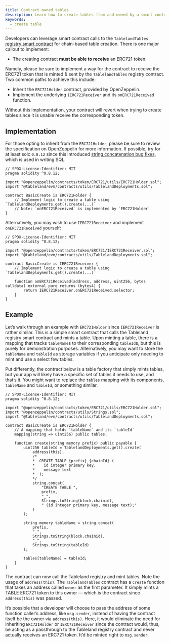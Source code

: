 ```yaml
---
title: Contract owned tables
description: Learn how to create tables from and owned by a smart contract.
keywords:
  - create table
---
```


Developers can leverage smart contract calls to the `TablelandTables` [registry smart contract](/smart-contracts/deployed-contracts) for chain-based table creation. There is one major callout to implement:

- The creating contract **must be able to receive** an ERC721 token.

Namely, please be sure to implement a way for the contract to receive the ERC721 token that is minted & sent by the `TablelandTables` registry contract. Two common paths to achieve this include:

- Inherit the `ERC721Holder` contract, provided by OpenZeppelin.
- Implement the underlying `IERC721Receiver` and its `onERC721Received` function.

Without this implementation, your contract will revert when trying to create tables since it is unable receive the corresponding token.

## Implementation

For those opting to inherit from the `ERC721Holder`, please be sure to review the specification on OpenZeppelin for more information. If possible, try for at least solc `0.8.12` since this introduced [string concatenation bug fixes](https://blog.soliditylang.org/2022/02/16/solidity-0.8.12-release-announcement/), which is used in writing SQL.

```solidity
// SPDX-License-Identifier: MIT
pragma solidity ^0.8.12;

import "@openzeppelin/contracts/token/ERC721/utils/ERC721Holder.sol";
import "@tableland/evm/contracts/utils/TablelandDeployments.sol";

contract BasicCreate is ERC721Holder {
    // Implement logic to create a table using `TablelandDeployments.get().create(...)`
    // Note: `onERC721Received` is implemented by `ERC721Holder`
}
```

Alternatively, you may wish to use `IERC721Receiver` and implement `onERC721Received` yourself:

```solidity
// SPDX-License-Identifier: MIT
pragma solidity ^0.8.12;

import "@openzeppelin/contracts/token/ERC721/IERC721Receiver.sol";
import "@tableland/evm/contracts/utils/TablelandDeployments.sol";

contract BasicCreate is IERC721Receiver {
    // Implement logic to create a table using `TablelandDeployments.get().create(...)`

    function onERC721Received(address, address, uint256, bytes calldata) external pure returns (bytes4) {
        return IERC721Receiver.onERC721Received.selector;
    }
}
```

## Example

Let’s walk through an example with `ERC721Holder` since `IERC721Receiver` is rather similar. This is a simple smart contract that calls the Tableland registry smart contract and mints a table. Upon minting a table, there is a mapping that tracks `tableName`s to their corresponding `tableId`s, but this is purely for demonstration purposes. Alternatively, you may want to store the `tableName` and `tableId` as storage variables if you anticipate only needing to mint and use a select few tables.

Put differently, the contract below is a table factory that simply mints tables, but your app will likely have a specific set of tables it needs to use, and that’s it. You might want to replace the `tables` mapping with its components, `tableName` and `tableId`, or something similar.

```solidity
// SPDX-License-Identifier: MIT
pragma solidity ^0.8.12;

import "@openzeppelin/contracts/token/ERC721/utils/ERC721Holder.sol";
import "@openzeppelin/contracts/utils/Strings.sol";
import "@tableland/evm/contracts/utils/TablelandDeployments.sol";

contract BasicCreate is ERC721Holder {
	// A mapping that holds `tableName` and its `tableId`
    mapping(string => uint256) public tables;

    function create(string memory prefix) public payable {
        uint256 tableId = TablelandDeployments.get().create(
            address(this),
            /*
            *  CREATE TABLE {prefix}_{chainId} (
            *    id integer primary key,
            *    message text
            *  );
            */
            string.concat(
                "CREATE TABLE ",
                prefix,
                "_",
                Strings.toString(block.chainid),
                " (id integer primary key, message text);"
            )
        );

        string memory tableName = string.concat(
            prefix,
            "_",
            Strings.toString(block.chainid),
            "_",
            Strings.toString(tableId)
        );

        tables[tableName] = tableId;
    }
}
```

The contract can now call the Tableland registry and mint tables. Note the usage of `address(this)`. The `TablelandTables` contract has a `create` function that takes an address called `owner` as the first parameter. It simply mints a TABLE ERC721 token to this owner — which is the contract since `address(this)` was passed.

It’s possible that a developer will choose to pass the address of some function caller’s address, like `msg.sender`, instead of having the contract itself be the owner via `address(this)`. Here, it would eliminate the need for inheriting `ERC721Holder` or `IERC721Receiver` since the contract would, thus, be acting as a passthrough to the Tableland registry contract and never actually receives an ERC721 token. It’d be minted right to `msg.sender`.
